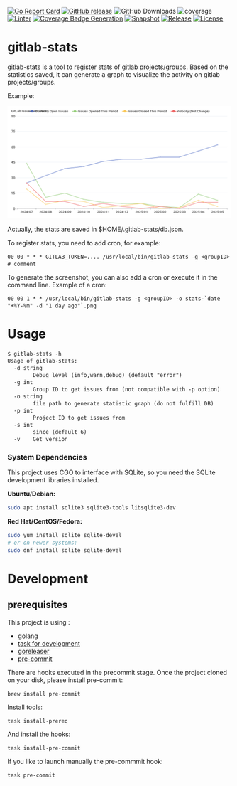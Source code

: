 [![Go Report Card](https://goreportcard.com/badge/github.com/sgaunet/gitlab-stats)](https://goreportcard.com/report/github.com/sgaunet/gitlab-stats)
[![GitHub release](https://img.shields.io/github/release/sgaunet/gitlab-stats.svg)](https://github.com/sgaunet/gitlab-stats/releases/latest)
![GitHub Downloads](https://img.shields.io/github/downloads/sgaunet/gitlab-stats/total)
![coverage](https://raw.githubusercontent.com/wiki/sgaunet/gitlab-stats/coverage-badge.svg)
[![Linter](https://github.com/sgaunet/gitlab-stats/actions/workflows/linter.yml/badge.svg)](https://github.com/sgaunet/gitlab-stats/actions/workflows/linter.yml)
[![Coverage Badge Generation](https://github.com/sgaunet/gitlab-stats/actions/workflows/coverage.yml/badge.svg)](https://github.com/sgaunet/gitlab-stats/actions/workflows/coverage.yml)
[![Snapshot](https://github.com/sgaunet/gitlab-stats/actions/workflows/snapshot.yml/badge.svg)](https://github.com/sgaunet/gitlab-stats/actions/workflows/snapshot.yml)
[![Release](https://github.com/sgaunet/gitlab-stats/actions/workflows/release.yml/badge.svg)](https://github.com/sgaunet/gitlab-stats/actions/workflows/release.yml)
[![License](https://img.shields.io/github/license/sgaunet/gitlab-stats.svg)](LICENSE)

# gitlab-stats

gitlab-stats is a tool to register stats of gitlab projects/groups. Based on the statistics saved, it can generate a graph to visualize the activity on gitlab projects/groups.

Example:

![screenshot](doc/screenshot.png)

Actually, the stats are saved in $HOME/.gitlab-stats/db.json.

To register stats, you need to add cron, for example: 

```
00 00 * * * GITLAB_TOKEN=.... /usr/local/bin/gitlab-stats -g <groupID>   # comment
```

To generate the screenshot, you can also add a cron or execute it in the command line. Example of a cron:

```
00 00 1 * * /usr/local/bin/gitlab-stats -g <groupID> -o stats-`date "+%Y-%m" -d "1 day ago"`.png
```


# Usage

```
$ gitlab-stats -h
Usage of gitlab-stats:
  -d string
        Debug level (info,warn,debug) (default "error")
  -g int
        Group ID to get issues from (not compatible with -p option)
  -o string
        file path to generate statistic graph (do not fulfill DB)
  -p int
        Project ID to get issues from
  -s int
        since (default 6)
  -v    Get version
```

### System Dependencies

This project uses CGO to interface with SQLite, so you need the SQLite development libraries installed.

**Ubuntu/Debian:**
```bash
sudo apt install sqlite3 sqlite3-tools libsqlite3-dev
```

**Red Hat/CentOS/Fedora:**
```bash
sudo yum install sqlite sqlite-devel
# or on newer systems:
sudo dnf install sqlite sqlite-devel
```

# Development

## prerequisites

This project is using :

* golang
* [task for development](https://taskfile.dev/#/)
* [goreleaser](https://goreleaser.com/)
* [pre-commit](https://pre-commit.com/)

There are hooks executed in the precommit stage. Once the project cloned on your disk, please install pre-commit:

```
brew install pre-commit
```

Install tools:

```
task install-prereq
```

And install the hooks:

```
task install-pre-commit
```

If you like to launch manually the pre-commmit hook:

```
task pre-commit
```

